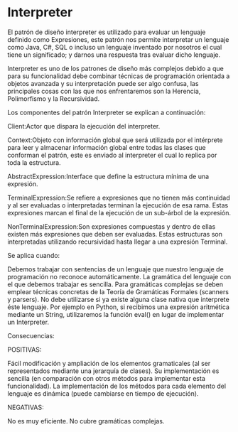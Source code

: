 # Interpreter

El patrón de diseño interpreter es utilizado para evaluar un lenguaje definido como Expresiones, este patrón nos permite interpretar un lenguaje como Java, C#, SQL o incluso un lenguaje inventado por nosotros el cual tiene un significado; y darnos una respuesta tras evaluar dicho lenguaje.

Interpreter es uno de los patrones de diseño más complejos debido a que para su funcionalidad debe combinar técnicas de programación orientada a objetos avanzada y su interpretación puede ser algo confusa, las principales cosas con las que nos enfrentaremos son la Herencia, Polimorfismo y la Recursividad.

Los componentes del patrón Interpreter se explican a continuación:

Client:Actor que dispara la ejecución del interpreter.

Context:Objeto con información global que será utilizada por el intérprete para leer y almacenar información global entre todas las clases que conforman el patrón, este es enviado al interpreter el cual lo replica por toda la estructura.

AbstractExpression:Interface que define la estructura mínima de una expresión.

TerminalExpression:Se refiere a expresiones que no tienen más continuidad y al ser evaluadas o interpretadas terminan la ejecución de esa rama. Estas expresiones marcan el final de la ejecución de un sub-árbol de la expresión.

NonTerminalExpression:Son expresiones compuestas y dentro de ellas existen más expresiones que deben ser evaluadas. Estas estructuras son interpretadas utilizando recursividad hasta llegar a una expresión Terminal.

Se aplica cuando:

Debemos trabajar con sentencias de un lenguaje que nuestro lenguaje de programación no reconoce automáticamente.
La gramática del lenguaje con el que debemos trabajar es sencilla. Para gramáticas complejas se deben emplear técnicas concretas de la Teoría de Gramáticas Formales (scanners y parsers).
No debe utilizarse si ya existe alguna clase nativa que interprete éste lenguaje. Por ejemplo en Python, si recibimos una expresión aritmética mediante un String, utilizaremos la función eval() en lugar de implementar un Interpreter.

Consecuencias:

POSITIVAS:

Fácil modificación y ampliación de los elementos gramaticales (al ser representados mediante una jerarquía de clases).
Su implementación es sencilla (en comparación con otros métodos para implementar esta funcionalidad).
La implementación de los métodos para cada elemento del lenguaje es dinámica (puede cambiarse en tiempo de ejecución).

NEGATIVAS:

No es muy eficiente.
No cubre gramáticas complejas.
